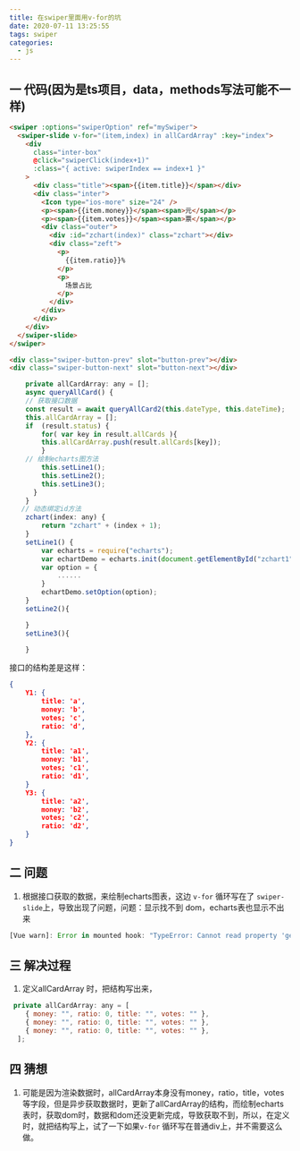 ```yaml
---
title: 在swiper里面用v-for的坑
date: 2020-07-11 13:25:55
tags: swiper
categories:
  - js
---
```


## 一 代码(因为是ts项目，data，methods写法可能不一样)

```html
<swiper :options="swiperOption" ref="mySwiper">
  <swiper-slide v-for="(item,index) in allCardArray" :key="index">
    <div
      class="inter-box"
      @click="swiperClick(index+1)"
      :class="{ active: swiperIndex == index+1 }"
    >
      <div class="title"><span>{{item.title}}</span></div>
      <div class="inter">
        <Icon type="ios-more" size="24" />
        <p><span>{{item.money}}</span><span>元</span></p>
        <p><span>{{item.votes}}</span><span>票</span></p>
        <div class="outer">
          <div :id="zchart(index)" class="zchart"></div>
          <div class="zeft">
            <p>
              {{item.ratio}}%
            </p>
            <p>
              场景占比
            </p>
          </div>
        </div>
      </div>
    </div>
  </swiper-slide>
</swiper>

<div class="swiper-button-prev" slot="button-prev"></div>
<div class="swiper-button-next" slot="button-next"></div>
```

```js
    private allCardArray: any = [];
    async queryAllCard() {
    // 获取接口数据
    const result = await queryAllCard2(this.dateType, this.dateTime);
    this.allCardArray = [];
    if  (result.status) {
        for( var key in result.allCards ){
        this.allCardArray.push(result.allCards[key]);
        }
    // 绘制echarts图方法
        this.setLine1();
        this.setLine2();
        this.setLine3();
      }
    }
   // 动态绑定id方法
    zchart(index: any) {
        return "zchart" + (index + 1);
    }
    setLine1() {
        var echarts = require("echarts");
        var echartDemo = echarts.init(document.getElementById("zchart1"));
        var option = {
            ......
        }
        echartDemo.setOption(option);
    }
    setLine2(){

    }
    setLine3(){

    }
```

接口的结构差是这样：

```json
{
    Y1: {
        title: 'a',
        money: 'b',
        votes; 'c',
        ratio: 'd',
    },
    Y2: {
        title: 'a1',
        money: 'b1',
        votes; 'c1',
        ratio: 'd1',
    }
    Y3: {
        title: 'a2',
        money: 'b2',
        votes; 'c2',
        ratio: 'd2',
    }
}
```
## 二 问题
1. 根据接口获取的数据，来绘制echarts图表，这边 `v-for` 循环写在了 `swiper-slide`上，导致出现了问题，问题：显示找不到 dom，echarts表也显示不出来
```js
[Vue warn]: Error in mounted hook: "TypeError: Cannot read property 'getAttribute' of null"
```

## 三 解决过程
1. 定义allCardArray 时，把结构写出来，
```js
 private allCardArray: any = [
    { money: "", ratio: 0, title: "", votes: "" },
    { money: "", ratio: 0, title: "", votes: "" },
    { money: "", ratio: 0, title: "", votes: "" },
  ];
```

## 四 猜想
1. 可能是因为渲染数据时，allCardArray本身没有money，ratio，title，votes等字段，但是异步获取数据时，更新了allCardArray的结构，而绘制echarts表时，获取dom时，数据和dom还没更新完成，导致获取不到，所以，在定义时，就把结构写上，试了一下如果`v-for` 循环写在普通div上，并不需要这么做。
